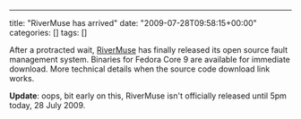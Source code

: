 ---
title: "RiverMuse has arrived"
date: "2009-07-28T09:58:15+00:00"
categories: []
tags: []

After a protracted wait, <a href="http://www.rivermuse.com/">RiverMuse</a> has finally released its open source fault management system. Binaries for Fedora Core 9 are available for immediate download. More technical details when the source code download link works.

<strong>Update</strong>: oops, bit early on this, RiverMuse isn't officially released until 5pm today, 28 July 2009.
